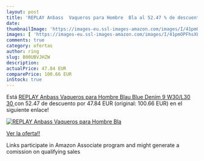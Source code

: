 ```yaml
---
layout: post
title: 'REPLAY Anbass  Vaqueros para Hombre  Bla al 52.47 % de descuento'
date: 
thumbnailImage: 'https://images-eu.ssl-images-amazon.com/images/I/41pmOPFhsXL._SL200_.jpg'
images: [ 'https://images-eu.ssl-images-amazon.com/images/I/41pmOPFhsXL._SL200_.jpg' ]
comments: true
category: ofertas
author: ring
slug: B00UBVJHZW
description:
actualPrice: 47.84 EUR
comparePrice: 100.66 EUR
inStock: true
---
```


Está [REPLAY Anbass  Vaqueros para Hombre  Blau  Blue Denim 9  W30/L30  30 ](https://www.amazon.es/dp/B00UBVJHZW/?tag=tolees-21) con 52.47 de descuento por 47.84 EUR (original: 100.66 EUR) en el siguiente enlace!

[![REPLAY Anbass  Vaqueros para Hombre  Bla](https://images-eu.ssl-images-amazon.com/images/I/41pmOPFhsXL._SL200_.jpg)](https://www.amazon.es/dp/B00UBVJHZW/?tag=tolees-21)

[Ver la oferta!!](https://www.amazon.es/dp/B00UBVJHZW/?tag=tolees-21)

Links participate in Amazon Associate program and might generate a comission on qualifying sales


